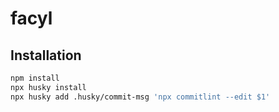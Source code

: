 # facyl

## Installation

```bash
npm install
npx husky install
npx husky add .husky/commit-msg 'npx commitlint --edit $1'
```